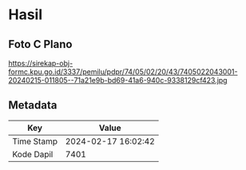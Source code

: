 # Hasil

## Foto C Plano

https://sirekap-obj-formc.kpu.go.id/3337/pemilu/pdpr/74/05/02/20/43/7405022043001-20240215-011805--71a21e9b-bd69-41a6-940c-9338129cf423.jpg


## Metadata

| Key        | Value               |
| ---------- | ------------------- |
| Time Stamp | 2024-02-17 16:02:42 |
| Kode Dapil | 7401                |



